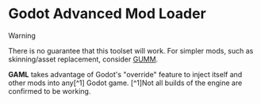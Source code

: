 # Godot Advanced Mod Loader
>[!WARNING]
>There is no guarantee that this toolset will work. For simpler mods, such as skinning/asset replacement, consider [GUMM](https://github.com/KoBeWi/Godot-Universal-Mod-Manager).

**GAML** takes advantage of Godot's "override" feature to inject itself and other mods into any[^1] Godot game.
[^1]Not all builds of the engine are confirmed to be working.
